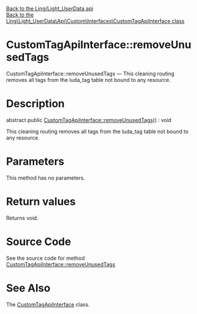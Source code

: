 [Back to the Ling/Light_UserData api](https://github.com/lingtalfi/Light_UserData/blob/master/doc/api/Ling/Light_UserData.md)<br>
[Back to the Ling\Light_UserData\Api\Custom\Interfaces\CustomTagApiInterface class](https://github.com/lingtalfi/Light_UserData/blob/master/doc/api/Ling/Light_UserData/Api/Custom/Interfaces/CustomTagApiInterface.md)


CustomTagApiInterface::removeUnusedTags
================



CustomTagApiInterface::removeUnusedTags — This cleaning routing removes all tags from the luda_tag table not bound to any resource.




Description
================


abstract public [CustomTagApiInterface::removeUnusedTags](https://github.com/lingtalfi/Light_UserData/blob/master/doc/api/Ling/Light_UserData/Api/Custom/Interfaces/CustomTagApiInterface/removeUnusedTags.md)() : void




This cleaning routing removes all tags from the luda_tag table not bound to any resource.




Parameters
================

This method has no parameters.


Return values
================

Returns void.








Source Code
===========
See the source code for method [CustomTagApiInterface::removeUnusedTags](https://github.com/lingtalfi/Light_UserData/blob/master/Api/Custom/Interfaces/CustomTagApiInterface.php#L20-L20)


See Also
================

The [CustomTagApiInterface](https://github.com/lingtalfi/Light_UserData/blob/master/doc/api/Ling/Light_UserData/Api/Custom/Interfaces/CustomTagApiInterface.md) class.



